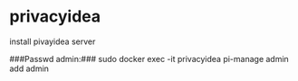 # privacyidea
install pivayidea server

###Passwd admin:###
sudo docker exec -it privacyidea pi-manage admin add admin
